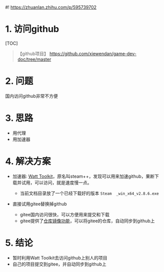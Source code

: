 #! https://zhuanlan.zhihu.com/p/595739702

# 1. 访问github

[TOC]
>【github项目】 https://github.com/xiewendan/game-dev-doc/tree/master

# 2. 问题

国内访问github非常不方便

# 3. 思路

* 用代理
* 用加速器

# 4. 解决方案

* 加速器: [Watt Toolkit](https://steampp.net/)，原名叫steam++，发现可以用来加速github，果断下载并试用，可以访问，就是速度慢一点。
  * 当前文档目录放了一个已经下载好的版本 `Steam  _win_x64_v2.8.6.exe`

* 直接试用gitee替换掉github
  * gitee国内访问很快，可以方便用来提交和下载
  * gitee提供了[仓库镜像功能](https://gitee.com/help/articles/4336#article-header0)，可以将gitee的仓库，自动同步到github上

# 5. 结论

* 暂时利用Watt Toolkit去访问github上别人的项目
* 自己的项目提交到gitee，并自动同步到github上

